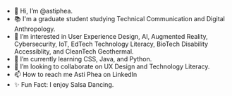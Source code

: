 - 👋 Hi, I’m @astiphea. 
- 📚 I'm a graduate student studying Technical Communication and Digital Anthropology. 
- 👀 I’m interested in User Experience Design, AI, Augmented Reality, Cybersecurity, IoT, EdTech Technology Literacy, BioTech Disability Accessiblity, and CleanTech Geothermal. 
- 🌱 I’m currently learning CSS, Java, and Python.
- 💞️ I’m looking to collaborate on UX Design and Technology Literacy.
- 📫 How to reach me Asti Phea on LinkedIn
- ✨ Fun Fact: I enjoy Salsa Dancing.

<!---
astiphea/astiphea is a ✨ special ✨ repository because its `README.md` (this file) appears on your GitHub profile.
You can click the Preview link to take a look at your changes.
--->
